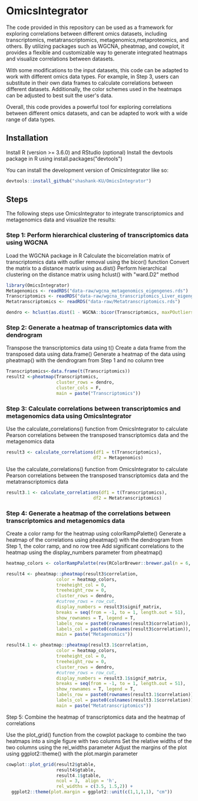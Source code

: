 
# OmicsIntegrator

<!-- badges: start -->
<!-- badges: end -->

The code provided in this repository can be used as a framework for exploring correlations between different omics datasets, including transcriptomics, metatranscriptomics, metagenomics,metaproteomics, and others. By utilizing packages such as WGCNA, pheatmap, and cowplot, it provides a flexible and customizable way to generate integrated heatmaps and visualize correlations between datasets.

With some modifications to the input datasets, this code can be adapted to work with different omics data types. For example, in Step 3, users can substitute in their own data frames to calculate correlations between different datasets. Additionally, the color schemes used in the heatmaps can be adjusted to best suit the user's data.

Overall, this code provides a powerful tool for exploring correlations between different omics datasets, and can be adapted to work with a wide range of data types.

## Installation

Install R (version >= 3.6.0) and RStudio (optional)
Install the devtools package in R using install.packages("devtools")

You can install the development version of OmicsIntegrator like so:

``` r
devtools::install_github("shashank-KU/OmicsIntegrator")
```
## Steps

The following steps use OmicsIntegrator to integrate transcriptomics and metagenomics data and visualize the results:

### Step 1: Perform hierarchical clustering of transcriptomics data using WGCNA

Load the WGCNA package in R
Calculate the bicorrelation matrix of transcriptomics data with outlier removal using the bicor() function
Convert the matrix to a distance matrix using as.dist()
Perform hierarchical clustering on the distance matrix using hclust() with "ward.D2" method

``` r
library(OmicsIntegrator)
Metagenomics <- readRDS("data-raw/wgcna_metagenomics_eigengenes.rds")
Transcriptomics <- readRDS("data-raw/wgcna_transcriptomics_Liver_eigengenes.rds")
Metatranscriptomics <- readRDS("data-raw/Metatranscriptomics.rds")

dendro <- hclust(as.dist(1 - WGCNA::bicor(Transcriptomics, maxPOutliers = 0.05)), method = "ward.D2")
```

### Step 2: Generate a heatmap of transcriptomics data with dendrogram

Transpose the transcriptomics data using t()
Create a data frame from the transposed data using data.frame()
Generate a heatmap of the data using pheatmap() with the dendrogram from Step 1 and no column tree

``` r
Transcriptomics<-data.frame(t(Transcriptomics))
result2 <-pheatmap(Transcriptomics, 
                   cluster_rows = dendro, 
                   cluster_cols = F,
                   main = paste("Transcriptomics"))
```

### Step 3: Calculate correlations between transcriptomics and metagenomics data using OmicsIntegrator

Use the calculate_correlations() function from OmicsIntegrator to calculate Pearson correlations between the transposed transcriptomics data and the metagenomics data

``` r
result3 <- calculate_correlations(df1 = t(Transcriptomics), 
                                 df2 = Metagenomics)
```
Use the calculate_correlations() function from OmicsIntegrator to calculate Pearson correlations between the transposed transcriptomics data and the metatranscriptomics data
``` r
result3.1 <- calculate_correlations(df1 = t(Transcriptomics), 
                                 df2 = Metatranscriptomics)
```

### Step 4: Generate a heatmap of the correlations between transcriptomics and metagenomics data

Create a color ramp for the heatmap using colorRampPalette()
Generate a heatmap of the correlations using pheatmap() with the dendrogram from Step 1, the color ramp, and no row tree
Add significant correlations to the heatmap using the display_numbers parameter from pheatmap()

``` r
heatmap_colors <- colorRampPalette(rev(RColorBrewer::brewer.pal(n = 6, name ="RdBu")))(51)

result4 <- pheatmap::pheatmap(result3$correlation, 
                   color = heatmap_colors, 
                   treeheight_col = 0, 
                   treeheight_row = 0,
                   cluster_rows = dendro,
                   #cutree_rows = row_cut,
                   display_numbers = result3$signif_matrix, 
                   breaks = seq(from = -1, to = 1, length.out = 51), 
                   show_rownames = T, legend = T,
                   labels_row = paste0(rownames(result3$correlation)),
                   labels_col = paste0(colnames(result3$correlation)),
                   main = paste("Metagenomics"))

result4.1 <- pheatmap::pheatmap(result3.1$correlation, 
                   color = heatmap_colors, 
                   treeheight_col = 0, 
                   treeheight_row = 0,
                   cluster_rows = dendro,
                   #cutree_rows = row_cut,
                   display_numbers = result3.1$signif_matrix, 
                   breaks = seq(from = -1, to = 1, length.out = 51), 
                   show_rownames = T, legend = T,
                   labels_row = paste0(rownames(result3.1$correlation)),
                   labels_col = paste0(colnames(result3.1$correlation)),
                   main = paste("Metatranscriptomics"))
```

Step 5: Combine the heatmap of transcriptomics data and the heatmap of correlations

Use the plot_grid() function from the cowplot package to combine the two heatmaps into a single figure with two columns
Set the relative widths of the two columns using the rel_widths parameter
Adjust the margins of the plot using ggplot2::theme() with the plot.margin parameter


``` r
cowplot::plot_grid(result2$gtable, 
                   result4$gtable,
                   result4.1$gtable,
                   ncol = 3,  align = 'h',
                   rel_widths = c(3.5, 1.5,2)) + 
  ggplot2::theme(plot.margin = ggplot2::unit(c(1,1,1,1), "cm"))
```










